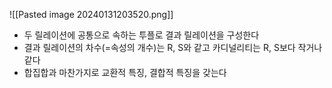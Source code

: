 ![[Pasted image 20240131203520.png]]
- 두 릴레이션에 공통으로 속하는 투플로 결과 릴레이션을 구성한다
- 결과 릴레이션의 차수(=속성의 개수)는 R, S와 같고 카디널리티는 R, S보다 작거나 같다
- 합집합과 마찬가지로 교환적 특징, 결합적 특징을 갖는다